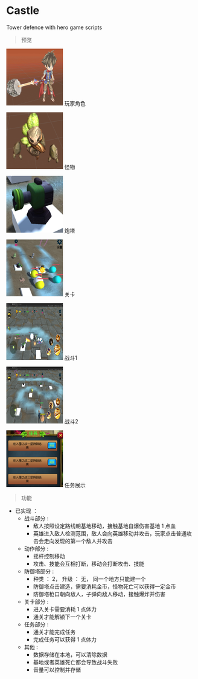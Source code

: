 # Castle
Tower defence with hero game scripts 

> 预览


<img src="./Images/角色模型1.png" width="150" height="150" alt="玩家角色"> 玩家角色</img>

<img src="./Images/角色模型2.png" width="150" height="150" alt="怪物"> 怪物</img>

<img src="./Images/角色模型3.png" width="150" height="150" alt="炮塔"> 炮塔</img>

<img src="./Images/关卡模块1.png" width="150" height="150" alt="关卡"> 关卡</img>

<img src="./Images/battle1.png" width="150" height="150" alt="战斗1"> 战斗1</img>

<img src="./Images/battle2.png" width="150" height="150" alt="战斗2"> 战斗2</img>

<img src="./Images/任务模块.png" width="150" height="150" alt="任务展示"> 任务展示</img>

> 功能

* 已实现 ： 
  * 战斗部分 :
    * 敌人按照设定路线朝基地移动，接触基地自爆伤害基地 1 点血
    * 英雄进入敌人检测范围，敌人会向英雄移动并攻击，玩家点击普通攻击会走向发现的第一个敌人并攻击
  * 动作部分 :
    * 摇杆控制移动
    * 攻击、技能会互相打断，移动会打断攻击、技能
  * 防御塔部分 :
    * 种类 ： 2， 升级 ： 无， 同一个地方只能建一个
    * 防御塔点击建造，需要消耗金币，怪物死亡可以获得一定金币
    * 防御塔枪口朝向敌人，子弹向敌人移动，接触爆炸并伤害
  * 关卡部分 :
    * 进入关卡需要消耗 1 点体力
    * 通关才能解锁下一个关卡
  * 任务部分 :
    * 通关才能完成任务
    * 完成任务可以获得 1 点体力
  * 其他 :
    * 数据存储在本地，可以清除数据
    * 基地或者英雄死亡都会导致战斗失败
    * 音量可以控制并存储
